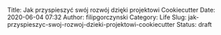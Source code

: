 Title: Jak przyspieszyć swój rozwój dzięki projektowi Cookiecutter
Date: 2020-06-04 07:32
Author: filipgorczynski
Category: Life
Slug: jak-przyspieszyc-swoj-rozwoj-dzieki-projektowi-cookiecutter
Status: draft


